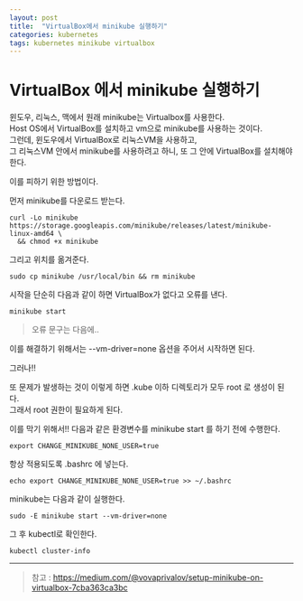 ```yaml
---
layout: post
title:  "VirtualBox에서 minikube 실행하기"
categories: kubernetes
tags: kubernetes minikube virtualbox
---
```

# VirtualBox 에서 minikube 실행하기

윈도우, 리눅스, 맥에서 원래 minikube는 Virtualbox를 사용한다.  
Host OS에서 VirtualBox를 설치하고 vm으로 minikube를 사용하는 것이다.  
그런데, 윈도우에서 VirtualBox로 리눅스VM을 사용하고,  
그 리눅스VM 안에서 minikube를 사용하려고 하니, 또 그 안에 VirtualBox를 설치해야 한다.

이를 피하기 위한 방법이다.

먼저 minikube를 다운로드 받는다.

~~~
curl -Lo minikube https://storage.googleapis.com/minikube/releases/latest/minikube-linux-amd64 \
  && chmod +x minikube
~~~

그리고 위치를 옮겨준다.
~~~
sudo cp minikube /usr/local/bin && rm minikube
~~~

시작을 단순히 다음과 같이 하면 VirtualBox가 없다고 오류를 낸다.
~~~
minikube start
~~~
>오류 문구는 다음에..

이를 해결하기 위해서는 --vm-driver=none 옵션을 주어서 시작하면 된다.

그러나!!

또 문제가 발생하는 것이 이렇게 하면 .kube 이하 디렉토리가 모두 root 로 생성이 된다.  
그래서 root 권한이 필요하게 된다.

이를 막기 위해서!! 다음과 같은 환경변수를 minikube start 를 하기 전에 수행한다.
~~~
export CHANGE_MINIKUBE_NONE_USER=true
~~~

항상 적용되도록 .bashrc 에 넣는다.
~~~
echo export CHANGE_MINIKUBE_NONE_USER=true >> ~/.bashrc
~~~

minikube는 다음과 같이 실행한다.
~~~
sudo -E minikube start --vm-driver=none
~~~

그 후 kubectl로 확인한다.
~~~
kubectl cluster-info
~~~

---
>참고 : https://medium.com/@vovaprivalov/setup-minikube-on-virtualbox-7cba363ca3bc
